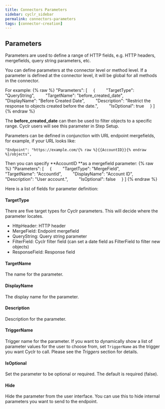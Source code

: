 ```yaml
---
title: Connectors Parameters
sidebar: cyclr_sidebar
permalink: connectors-parameters
tags: [connector-creation]
---
```


## Parameters

Parameters are used to define a range of HTTP fields, e.g. HTTP headers, mergefields, query string parameters, etc.

You can define parameters at the connector level or method level. If a parameter is defined at the connector level, it will be global for all methods in the connector.

For example:
{% raw %}
    "Parameters": [
        {
            "TargetType": "QueryString",
            "TargetName": "before_created_date",
            "DisplayName": "Before Created Date",
            "Description": "Restrict the response to objects created before the date.",
            "IsOptional": true
        }
    ]
{% endraw %}

The **before_created_date** can then be used to filter objects to a specific range. Cyclr users will see this parameter in Step Setup.

Parameters can be defined in conjunction with URL endpoint mergefields, for example, if your URL looks like:

    "Endpoint": "https://example.com/{% raw %}{{AccountID}}{% endraw %}/objects",

Then you can specify **AccountID **as a mergefield parameter:
{% raw %}
    "Parameters": [
        {
            "TargetType": "MergeField",
            "TargetName": "AccountId",
            "DisplayName": "Account ID",
            "Description": "User account.",
            "IsOptional": false
        }
    ]
{% endraw %}

Here is a list of fields for parameter definition:

#### TargetType

There are five target types for Cyclr parameters. This will decide where the parameter locates.

*   HttpHeader: HTTP header
*   MergeField: Endpoint mergefield
*   QueryString: Query string parameter
*   FilterField: Cyclr filter field (can set a date field as FilterField to filter new objects)
*   ResponseField: Response field

#### TargetName

The name for the parameter.

#### DisplayName

The display name for the parameter.

#### Description

Description for the parameter.

#### TriggerName

Trigger name for the parameter. If you want to dynamically show a list of parameter values for the user to choose from, set `TriggerName` as the trigger you want Cyclr to call. Please see the _Triggers_ section for details.

#### IsOptional

Set the parameter to be optional or required. The default is required (false).

#### Hide

Hide the parameter from the user interface. You can use this to hide internal parameters you want to send to the endpoint.
